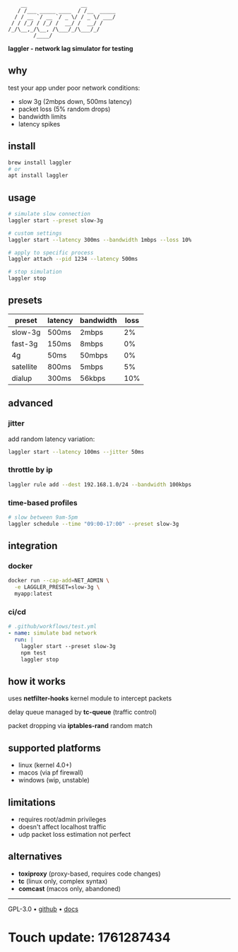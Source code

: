 ```
    __                 __         
   / /___ _____ ____  / /__  _____
  / / __ `/ __ `/ _ \/ / _ \/ ___/
 / / /_/ / /_/ /  __/ /  __/ /    
/_/\__,_/\__, /\___/_/\___/_/     
        /____/                    
```

**laggler - network lag simulator for testing**

## why

test your app under poor network conditions:

- slow 3g (2mbps down, 500ms latency)
- packet loss (5% random drops)
- bandwidth limits
- latency spikes

## install

```bash
brew install laggler
# or
apt install laggler
```

## usage

```bash
# simulate slow connection
laggler start --preset slow-3g

# custom settings
laggler start --latency 300ms --bandwidth 1mbps --loss 10%

# apply to specific process
laggler attach --pid 1234 --latency 500ms

# stop simulation
laggler stop
```

## presets

| preset | latency | bandwidth | loss |
|--------|---------|-----------|------|
| slow-3g | 500ms | 2mbps | 2% |
| fast-3g | 150ms | 8mbps | 0% |
| 4g | 50ms | 50mbps | 0% |
| satellite | 800ms | 5mbps | 5% |
| dialup | 300ms | 56kbps | 10% |

## advanced

### jitter

add random latency variation:

```bash
laggler start --latency 100ms --jitter 50ms
```

### throttle by ip

```bash
laggler rule add --dest 192.168.1.0/24 --bandwidth 100kbps
```

### time-based profiles

```bash
# slow between 9am-5pm
laggler schedule --time "09:00-17:00" --preset slow-3g
```

## integration

### docker

```bash
docker run --cap-add=NET_ADMIN \
  -e LAGGLER_PRESET=slow-3g \
  myapp:latest
```

### ci/cd

```yaml
# .github/workflows/test.yml
- name: simulate bad network
  run: |
    laggler start --preset slow-3g
    npm test
    laggler stop
```

## how it works

uses **netfilter-hooks** kernel module to intercept packets

delay queue managed by **tc-queue** (traffic control)

packet dropping via **iptables-rand** random match

## supported platforms

- linux (kernel 4.0+)
- macos (via pf firewall)
- windows (wip, unstable)

## limitations

- requires root/admin privileges
- doesn't affect localhost traffic
- udp packet loss estimation not perfect

## alternatives

- **toxiproxy** (proxy-based, requires code changes)
- **tc** (linux only, complex syntax)
- **comcast** (macos only, abandoned)

---

GPL-3.0 • [github](https://github.com/nettools/laggler) • [docs](https://laggler.io/docs)

# Touch update: 1761287434
